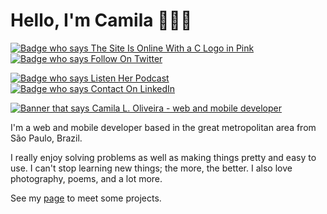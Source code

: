 # Hello, I'm Camila 👩🏻‍🦰

[![Badge who says The Site Is Online With a C Logo in Pink][Shield]][Site]
[![Badge who says Follow On Twitter][Shield Twitter]][Twitter]

[![Badge who says Listen Her Podcast][Shield Spotify]][Spotify]
[![Badge who says Contact On LinkedIn][Shield LinkedIn]][LinkedIn]

[![Banner that says Camila L. Oliveira - web and mobile developer][Banner_Camila]][Site]

I'm a web and mobile developer based in the great metropolitan area from São Paulo, Brazil.

I really enjoy solving problems as well as making things pretty and easy to use. I can't stop learning new things; the more, the better. I also love photography, poems, and a lot more.

See my [page][Site] to meet some projects.

[Shield]: https://img.shields.io/badge/The%20Site-Is%20Online-pink?style=for-the-badge&logo=c&logoColor=pink&logoWidth=200

[Shield Twitter]: https://img.shields.io/badge/Follow-On%20Twitter-blue?style=for-the-badge&logo=twitter&logoColor=blue&logoWidth=200

[Shield LinkedIn]: https://img.shields.io/badge/Contact-On%20LinkedIn-white?style=for-the-badge&logo=linkedin&logoColor=white&logoWidth=200

[Shield Spotify]: https://img.shields.io/badge/Listen-Her%20Podcast-green?style=for-the-badge&logo=spotify&logoColor=green&logoWidth=200

[Banner_Camila]: https://raw.githubusercontent.com/clcmo/clcmo/main/docs/images/banner_Camila.png

[Site]: https://dev.camilaloliveira.com.br/
[Twitter]: https://twitter.com/intent/follow?original_referer=https%3A%2F%2Fgithub.com%2Fclcmo&screen_name=millaloliveira
[LinkedIn]: https://www.linkedin.com/in/clcmdeoliveira/
[Spotify]: https://open.spotify.com/show/4qDtIQJELZbY3HxHkQ797l?si=bhZPh247RlCryBsqWfBpow
